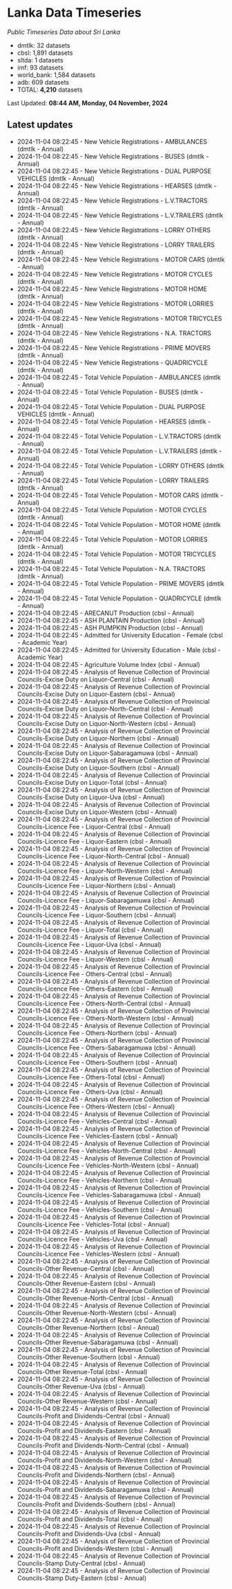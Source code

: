 # Lanka Data Timeseries
*Public Timeseries Data about Sri Lanka*

* dmtlk: 32 datasets
* cbsl: 1,891 datasets
* sltda: 1 datasets
* imf: 93 datasets
* world_bank: 1,584 datasets
* adb: 609 datasets
* TOTAL: **4,210** datasets

Last Updated: **08:44 AM, Monday, 04 November, 2024**

## Latest updates

* 2024-11-04 08:22:45 - New Vehicle Registrations - AMBULANCES (dmtlk - Annual)
* 2024-11-04 08:22:45 - New Vehicle Registrations - BUSES (dmtlk - Annual)
* 2024-11-04 08:22:45 - New Vehicle Registrations - DUAL PURPOSE VEHICLES (dmtlk - Annual)
* 2024-11-04 08:22:45 - New Vehicle Registrations - HEARSES (dmtlk - Annual)
* 2024-11-04 08:22:45 - New Vehicle Registrations - L.V.TRACTORS (dmtlk - Annual)
* 2024-11-04 08:22:45 - New Vehicle Registrations - L.V.TRAILERS (dmtlk - Annual)
* 2024-11-04 08:22:45 - New Vehicle Registrations - LORRY OTHERS (dmtlk - Annual)
* 2024-11-04 08:22:45 - New Vehicle Registrations - LORRY TRAILERS (dmtlk - Annual)
* 2024-11-04 08:22:45 - New Vehicle Registrations - MOTOR CARS (dmtlk - Annual)
* 2024-11-04 08:22:45 - New Vehicle Registrations - MOTOR CYCLES (dmtlk - Annual)
* 2024-11-04 08:22:45 - New Vehicle Registrations - MOTOR HOME (dmtlk - Annual)
* 2024-11-04 08:22:45 - New Vehicle Registrations - MOTOR LORRIES (dmtlk - Annual)
* 2024-11-04 08:22:45 - New Vehicle Registrations - MOTOR TRICYCLES (dmtlk - Annual)
* 2024-11-04 08:22:45 - New Vehicle Registrations - N.A. TRACTORS (dmtlk - Annual)
* 2024-11-04 08:22:45 - New Vehicle Registrations - PRIME MOVERS (dmtlk - Annual)
* 2024-11-04 08:22:45 - New Vehicle Registrations - QUADRICYCLE (dmtlk - Annual)
* 2024-11-04 08:22:45 - Total Vehicle Population - AMBULANCES (dmtlk - Annual)
* 2024-11-04 08:22:45 - Total Vehicle Population - BUSES (dmtlk - Annual)
* 2024-11-04 08:22:45 - Total Vehicle Population - DUAL PURPOSE VEHICLES (dmtlk - Annual)
* 2024-11-04 08:22:45 - Total Vehicle Population - HEARSES (dmtlk - Annual)
* 2024-11-04 08:22:45 - Total Vehicle Population - L.V.TRACTORS (dmtlk - Annual)
* 2024-11-04 08:22:45 - Total Vehicle Population - L.V.TRAILERS (dmtlk - Annual)
* 2024-11-04 08:22:45 - Total Vehicle Population - LORRY OTHERS (dmtlk - Annual)
* 2024-11-04 08:22:45 - Total Vehicle Population - LORRY TRAILERS (dmtlk - Annual)
* 2024-11-04 08:22:45 - Total Vehicle Population - MOTOR CARS (dmtlk - Annual)
* 2024-11-04 08:22:45 - Total Vehicle Population - MOTOR CYCLES (dmtlk - Annual)
* 2024-11-04 08:22:45 - Total Vehicle Population - MOTOR HOME (dmtlk - Annual)
* 2024-11-04 08:22:45 - Total Vehicle Population - MOTOR LORRIES (dmtlk - Annual)
* 2024-11-04 08:22:45 - Total Vehicle Population - MOTOR TRICYCLES (dmtlk - Annual)
* 2024-11-04 08:22:45 - Total Vehicle Population - N.A. TRACTORS (dmtlk - Annual)
* 2024-11-04 08:22:45 - Total Vehicle Population - PRIME MOVERS (dmtlk - Annual)
* 2024-11-04 08:22:45 - Total Vehicle Population - QUADRICYCLE (dmtlk - Annual)
* 2024-11-04 08:22:45 - ARECANUT Production (cbsl - Annual)
* 2024-11-04 08:22:45 - ASH PLANTAIN Production (cbsl - Annual)
* 2024-11-04 08:22:45 - ASH PUMPKIN Production (cbsl - Annual)
* 2024-11-04 08:22:45 - Admitted for University Education - Female (cbsl - Academic Year)
* 2024-11-04 08:22:45 - Admitted for University Education - Male (cbsl - Academic Year)
* 2024-11-04 08:22:45 - Agriculture Volume Index (cbsl - Annual)
* 2024-11-04 08:22:45 - Analysis of Revenue Collection of Provincial Councils-Excise Duty on Liquor-Central (cbsl - Annual)
* 2024-11-04 08:22:45 - Analysis of Revenue Collection of Provincial Councils-Excise Duty on Liquor-Eastern (cbsl - Annual)
* 2024-11-04 08:22:45 - Analysis of Revenue Collection of Provincial Councils-Excise Duty on Liquor-North-Central (cbsl - Annual)
* 2024-11-04 08:22:45 - Analysis of Revenue Collection of Provincial Councils-Excise Duty on Liquor-North-Western (cbsl - Annual)
* 2024-11-04 08:22:45 - Analysis of Revenue Collection of Provincial Councils-Excise Duty on Liquor-Northern (cbsl - Annual)
* 2024-11-04 08:22:45 - Analysis of Revenue Collection of Provincial Councils-Excise Duty on Liquor-Sabaragamuwa (cbsl - Annual)
* 2024-11-04 08:22:45 - Analysis of Revenue Collection of Provincial Councils-Excise Duty on Liquor-Southern (cbsl - Annual)
* 2024-11-04 08:22:45 - Analysis of Revenue Collection of Provincial Councils-Excise Duty on Liquor-Total (cbsl - Annual)
* 2024-11-04 08:22:45 - Analysis of Revenue Collection of Provincial Councils-Excise Duty on Liquor-Uva (cbsl - Annual)
* 2024-11-04 08:22:45 - Analysis of Revenue Collection of Provincial Councils-Excise Duty on Liquor-Western (cbsl - Annual)
* 2024-11-04 08:22:45 - Analysis of Revenue Collection of Provincial Councils-Licence Fee - Liquor-Central (cbsl - Annual)
* 2024-11-04 08:22:45 - Analysis of Revenue Collection of Provincial Councils-Licence Fee - Liquor-Eastern (cbsl - Annual)
* 2024-11-04 08:22:45 - Analysis of Revenue Collection of Provincial Councils-Licence Fee - Liquor-North-Central (cbsl - Annual)
* 2024-11-04 08:22:45 - Analysis of Revenue Collection of Provincial Councils-Licence Fee - Liquor-North-Western (cbsl - Annual)
* 2024-11-04 08:22:45 - Analysis of Revenue Collection of Provincial Councils-Licence Fee - Liquor-Northern (cbsl - Annual)
* 2024-11-04 08:22:45 - Analysis of Revenue Collection of Provincial Councils-Licence Fee - Liquor-Sabaragamuwa (cbsl - Annual)
* 2024-11-04 08:22:45 - Analysis of Revenue Collection of Provincial Councils-Licence Fee - Liquor-Southern (cbsl - Annual)
* 2024-11-04 08:22:45 - Analysis of Revenue Collection of Provincial Councils-Licence Fee - Liquor-Total (cbsl - Annual)
* 2024-11-04 08:22:45 - Analysis of Revenue Collection of Provincial Councils-Licence Fee - Liquor-Uva (cbsl - Annual)
* 2024-11-04 08:22:45 - Analysis of Revenue Collection of Provincial Councils-Licence Fee - Liquor-Western (cbsl - Annual)
* 2024-11-04 08:22:45 - Analysis of Revenue Collection of Provincial Councils-Licence Fee - Others-Central (cbsl - Annual)
* 2024-11-04 08:22:45 - Analysis of Revenue Collection of Provincial Councils-Licence Fee - Others-Eastern (cbsl - Annual)
* 2024-11-04 08:22:45 - Analysis of Revenue Collection of Provincial Councils-Licence Fee - Others-North-Central (cbsl - Annual)
* 2024-11-04 08:22:45 - Analysis of Revenue Collection of Provincial Councils-Licence Fee - Others-North-Western (cbsl - Annual)
* 2024-11-04 08:22:45 - Analysis of Revenue Collection of Provincial Councils-Licence Fee - Others-Northern (cbsl - Annual)
* 2024-11-04 08:22:45 - Analysis of Revenue Collection of Provincial Councils-Licence Fee - Others-Sabaragamuwa (cbsl - Annual)
* 2024-11-04 08:22:45 - Analysis of Revenue Collection of Provincial Councils-Licence Fee - Others-Southern (cbsl - Annual)
* 2024-11-04 08:22:45 - Analysis of Revenue Collection of Provincial Councils-Licence Fee - Others-Total (cbsl - Annual)
* 2024-11-04 08:22:45 - Analysis of Revenue Collection of Provincial Councils-Licence Fee - Others-Uva (cbsl - Annual)
* 2024-11-04 08:22:45 - Analysis of Revenue Collection of Provincial Councils-Licence Fee - Others-Western (cbsl - Annual)
* 2024-11-04 08:22:45 - Analysis of Revenue Collection of Provincial Councils-Licence Fee - Vehicles-Central (cbsl - Annual)
* 2024-11-04 08:22:45 - Analysis of Revenue Collection of Provincial Councils-Licence Fee - Vehicles-Eastern (cbsl - Annual)
* 2024-11-04 08:22:45 - Analysis of Revenue Collection of Provincial Councils-Licence Fee - Vehicles-North-Central (cbsl - Annual)
* 2024-11-04 08:22:45 - Analysis of Revenue Collection of Provincial Councils-Licence Fee - Vehicles-North-Western (cbsl - Annual)
* 2024-11-04 08:22:45 - Analysis of Revenue Collection of Provincial Councils-Licence Fee - Vehicles-Northern (cbsl - Annual)
* 2024-11-04 08:22:45 - Analysis of Revenue Collection of Provincial Councils-Licence Fee - Vehicles-Sabaragamuwa (cbsl - Annual)
* 2024-11-04 08:22:45 - Analysis of Revenue Collection of Provincial Councils-Licence Fee - Vehicles-Southern (cbsl - Annual)
* 2024-11-04 08:22:45 - Analysis of Revenue Collection of Provincial Councils-Licence Fee - Vehicles-Total (cbsl - Annual)
* 2024-11-04 08:22:45 - Analysis of Revenue Collection of Provincial Councils-Licence Fee - Vehicles-Uva (cbsl - Annual)
* 2024-11-04 08:22:45 - Analysis of Revenue Collection of Provincial Councils-Licence Fee - Vehicles-Western (cbsl - Annual)
* 2024-11-04 08:22:45 - Analysis of Revenue Collection of Provincial Councils-Other Revenue-Central (cbsl - Annual)
* 2024-11-04 08:22:45 - Analysis of Revenue Collection of Provincial Councils-Other Revenue-Eastern (cbsl - Annual)
* 2024-11-04 08:22:45 - Analysis of Revenue Collection of Provincial Councils-Other Revenue-North-Central (cbsl - Annual)
* 2024-11-04 08:22:45 - Analysis of Revenue Collection of Provincial Councils-Other Revenue-North-Western (cbsl - Annual)
* 2024-11-04 08:22:45 - Analysis of Revenue Collection of Provincial Councils-Other Revenue-Northern (cbsl - Annual)
* 2024-11-04 08:22:45 - Analysis of Revenue Collection of Provincial Councils-Other Revenue-Sabaragamuwa (cbsl - Annual)
* 2024-11-04 08:22:45 - Analysis of Revenue Collection of Provincial Councils-Other Revenue-Southern (cbsl - Annual)
* 2024-11-04 08:22:45 - Analysis of Revenue Collection of Provincial Councils-Other Revenue-Total (cbsl - Annual)
* 2024-11-04 08:22:45 - Analysis of Revenue Collection of Provincial Councils-Other Revenue-Uva (cbsl - Annual)
* 2024-11-04 08:22:45 - Analysis of Revenue Collection of Provincial Councils-Other Revenue-Western (cbsl - Annual)
* 2024-11-04 08:22:45 - Analysis of Revenue Collection of Provincial Councils-Profit and Dividends-Central (cbsl - Annual)
* 2024-11-04 08:22:45 - Analysis of Revenue Collection of Provincial Councils-Profit and Dividends-Eastern (cbsl - Annual)
* 2024-11-04 08:22:45 - Analysis of Revenue Collection of Provincial Councils-Profit and Dividends-North-Central (cbsl - Annual)
* 2024-11-04 08:22:45 - Analysis of Revenue Collection of Provincial Councils-Profit and Dividends-North-Western (cbsl - Annual)
* 2024-11-04 08:22:45 - Analysis of Revenue Collection of Provincial Councils-Profit and Dividends-Northern (cbsl - Annual)
* 2024-11-04 08:22:45 - Analysis of Revenue Collection of Provincial Councils-Profit and Dividends-Sabaragamuwa (cbsl - Annual)
* 2024-11-04 08:22:45 - Analysis of Revenue Collection of Provincial Councils-Profit and Dividends-Southern (cbsl - Annual)
* 2024-11-04 08:22:45 - Analysis of Revenue Collection of Provincial Councils-Profit and Dividends-Total (cbsl - Annual)
* 2024-11-04 08:22:45 - Analysis of Revenue Collection of Provincial Councils-Profit and Dividends-Uva (cbsl - Annual)
* 2024-11-04 08:22:45 - Analysis of Revenue Collection of Provincial Councils-Profit and Dividends-Western (cbsl - Annual)
* 2024-11-04 08:22:45 - Analysis of Revenue Collection of Provincial Councils-Stamp Duty-Central (cbsl - Annual)
* 2024-11-04 08:22:45 - Analysis of Revenue Collection of Provincial Councils-Stamp Duty-Eastern (cbsl - Annual)